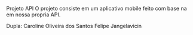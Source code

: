 Projeto API
O projeto consiste em um aplicativo mobile feito com base na em nossa propria API. 


Dupla:
Caroline Oliveira dos Santos
Felipe Jangelavicin
